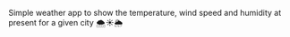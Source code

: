 Simple weather app to show the temperature, wind speed and humidity at present for a given city 🌨️☀️🌦️
